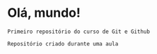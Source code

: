 # Olá, mundo!

    Primeiro repositório do curso de Git e Github
    
    Repositório criado durante uma aula